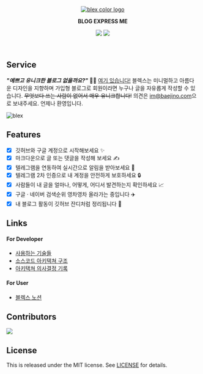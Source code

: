 <p align="center">
    <a href="https://github.com/baealex/BLEX">
        <img alt="blex color logo" src="https://user-images.githubusercontent.com/35596687/76856570-de2b8a80-6896-11ea-8827-fc2f1966fa23.png">
    </a>
</p>

<p align="center">
    <strong>BLOG EXPRESS ME</strong>
</p>

<p align="center">
    <img src="https://img.shields.io/badge/nextjs-12.0.7-yellow?style=flat-square">
    <img src="https://img.shields.io/badge/django-4.0.0-blue?style=flat-square">
</p>

<br>

## Service

***"예쁘고 유니크한 블로그 없을까요?"*** 🙋‍♂️ [여기 있습니다!](https://blex.me) 블렉스는 미니멀하고 아름다운 디자인을 지향하며 가입형 블로그로 회원이라면 누구나 글을 자유롭게 작성할 수 있습니다. ~~무엇보다 쓰는 사람이 없어서 매우 유니크합니다!~~ 의견은 [im@baejino.com](mailto:im@baejino.com)으로 보내주세요. 언제나 환영입니다.

![blex](https://user-images.githubusercontent.com/35596687/144164653-d4ed4668-f872-4600-938d-a824bd4b8599.jpg)

## Features

- [x] 깃허브와 구글 계정으로 시작해보세요 ✨
- [x] 마크다운으로 글 또는 댓글을 작성해 보세요 ✍️
- [x] 텔레그램을 연동하여 실시간으로 알림을 받아보세요 🚀
- [x] 텔레그램 2차 인증으로 내 계정을 안전하게 보호하세요 🔒
- [x] 사람들이 내 글을 얼마나, 어떻게, 어디서 발견하는지 확인하세요 📈
- [x] 구글 · 네이버 검색순위 영차영차 올라가는 중입니다 ✈️
- [x] 내 블로그 활동이 깃허브 잔디처럼 정리됩니다 🌿

## Links

#### For Developer

- [사용하는 기술들](documents/Tech-Stack.md)
- [소스코드 아키택쳐 구조](documents/Architecture.md)
- [아키택쳐 의사결정 기록](documents/Architecture-Decision-Records.md)

#### For User

- [블렉스 노션](https://blex.me/notion)

## Contributors

<a href="https://github.com/baealex/BLEX/graphs/contributors">
  <img src="https://contributors-img.web.app/image?repo=baealex/BLEX" />
</a>

## License

This is released under the MIT license. See [LICENSE](LICENSE) for details.
